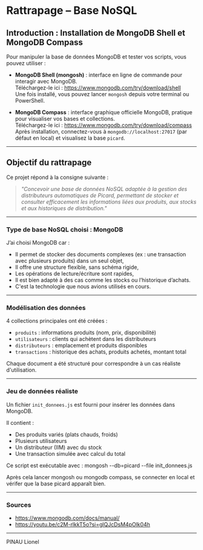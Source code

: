 # Rattrapage – Base NoSQL

## Introduction : Installation de MongoDB Shell et MongoDB Compass

Pour manipuler la base de données MongoDB et tester vos scripts, vous pouvez utiliser :

- **MongoDB Shell (mongosh)** : interface en ligne de commande pour interagir avec MongoDB.  
  Téléchargez-le ici : https://www.mongodb.com/try/download/shell  
  Une fois installé, vous pouvez lancer `mongosh` depuis votre terminal ou PowerShell.

- **MongoDB Compass** : interface graphique officielle MongoDB, pratique pour visualiser vos bases et collections.  
  Téléchargez-le ici : https://www.mongodb.com/try/download/compass  
  Après installation, connectez-vous à `mongodb://localhost:27017` (par défaut en local) et visualisez la base `picard`.

---

## Objectif du rattrapage

Ce projet répond à la consigne suivante :  
> *"Concevoir une base de données NoSQL adaptée à la gestion des distributeurs automatiques de Picard, permettant de stocker et consulter efficacement les informations liées aux produits, aux stocks et aux historiques de distribution."*

---

### Type de base NoSQL choisi : **MongoDB**

J’ai choisi MongoDB car :
- Il permet de stocker des documents complexes (ex : une transaction avec plusieurs produits) dans un seul objet,
- Il offre une structure flexible, sans schéma rigide,
- Les opérations de lecture/écriture sont rapides,
- Il est bien adapté à des cas comme les stocks ou l’historique d’achats.
- C'est la technologie que nous avions utilisés en cours.

---

### Modélisation des données

4 collections principales ont été créées :
- `produits` : informations produits (nom, prix, disponibilité)
- `utilisateurs` : clients qui achètent dans les distributeurs
- `distributeurs` : emplacement et produits disponibles
- `transactions` : historique des achats, produits achetés, montant total

Chaque document a été structuré pour correspondre à un cas réaliste d'utilisation.  

---

### Jeu de données réaliste

Un fichier `init_donnees.js` est fourni pour insérer les données dans MongoDB.

Il contient :
- Des produits variés (plats chauds, froids)
- Plusieurs utilisateurs
- Un distributeur (IIM) avec du stock
- Une transaction simulée avec calcul du total

Ce script est exécutable avec :
mongosh --db=picard --file init_donnees.js

Après cela lancer mongosh ou mongodb compass, se connecter en local et vérifer que la base picard apparaît bien.

---

### Sources

- https://www.mongodb.com/docs/manual/
- https://youtu.be/c2M-rlkkT5o?si=glQJcDsM4pOlk04h

---

PINAU Lionel